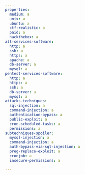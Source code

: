 ```yaml
---
properties:
  medium: a
  unix: a
  ubuntu: a
  ctf-realistic: a
  paid: a
  hackthebox: a
all-services-software:
  http: a
  ssh: a
  https: a
  apache: a
  db-server: a
  mysql: a
pentest-services-software:
  http: a
  https: a
  ssh: a
  db-server: a
  mysql: a
attacks-techniques:
  sql-injection: a
  command-injection: a
  authentication-bypass: a
  public-exploit: a
  cron-scheduled-tasks: a
  permissions: a
subtechniques-spoiler:
  mysql-injection: a
  command-injection: a
  auth-bypass-via-sql-injection: a
  preg-replace-exploit: a
  cronjob: a
  insecure-permissions: a

---
```


